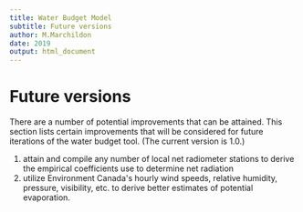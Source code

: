 ```yaml
---
title: Water Budget Model
subtitle: Future versions
author: M.Marchildon
date: 2019
output: html_document
---
```




# Future versions

There are a number of potential improvements that can be attained. This section lists certain improvements that will be considered for future iterations of the water budget tool. (The current version is 1.0.)

1. attain and compile any number of local net radiometer stations to derive the empirical coefficients use to determine net radiation 
1. utilize Environment Canada's hourly wind speeds, relative humidity, pressure, visibility, etc. to derive better estimates of potential evaporation.